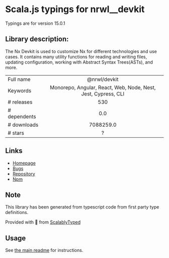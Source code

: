 
# Scala.js typings for nrwl__devkit

Typings are for version 15.0.1

## Library description:
The Nx Devkit is used to customize Nx for different technologies and use cases. It contains many utility functions for reading and writing files, updating configuration, working with Abstract Syntax Trees(ASTs), and more.

|                    |                 |
| ------------------ | :-------------: |
| Full name          | @nrwl/devkit |
| Keywords           | Monorepo, Angular, React, Web, Node, Nest, Jest, Cypress, CLI |
| # releases         | 530 |
| # dependents       | 0.0 |
| # downloads        | 7088259.0 |
| # stars            | ? |

## Links
- [Homepage](https://nx.dev)
- [Bugs](https://github.com/nrwl/nx/issues)
- [Repository](https://github.com/nrwl/nx)
- [Npm](https://www.npmjs.com/package/%40nrwl%2Fdevkit)
    


## Note
This library has been generated from typescript code from first party type definitions.

Provided with :purple_heart: from [ScalablyTyped](https://github.com/oyvindberg/ScalablyTyped)

## Usage
See [the main readme](../../readme.md) for instructions.


